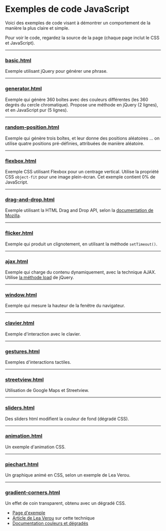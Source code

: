 # Exemples de code JavaScript

Voici des exemples de code visant à démontrer un comportement de la manière la plus claire et simple. 

Pour voir le code, regardez la source de la page (chaque page inclut le CSS et JavaScript).

---

### [basic.html](basic.html)

Exemple utilisant jQuery pour générer une phrase.

---

### [generator.html](generator.html)

Exemple qui génère 360 boîtes avec des couleurs différentes (les 360 degrés du cercle chromatique). Propose une méthode en jQuery (2 lignes), et en JavaScript pur (5 lignes).

---

### [random-position.html](random-position.html)

Exemple qui génère trois boîtes, et leur donne des positions aléatoires ... on utilise quatre positions pré-définies, attribuées de manière aléatoire.

---

### [flexbox.html](flexbox.html)

Exemple CSS utilisant Flexbox pour un centrage vertical. Utilise la propriété CSS `object-fit` pour une image plein-écran. Cet exemple contient 0% de JavaScript.

---

### [drag-and-drop.html](drag-and-drop.html)

Exemple utilisant la HTML Drag and Drop API, selon la [documentation de Mozilla](https://developer.mozilla.org/en-US/docs/Web/API/HTML_Drag_and_Drop_API).

---

### [flicker.html](flicker.html)

Exemple qui produit un clignotement, en utilisant la méthode `setTimeout()`.

---

### [ajax.html](ajax/ajax.html)

Exemple qui charge du contenu dynamiquement, avec la technique AJAX. Utilise [la méthode load](http://api.jquery.com/load/) de jQuery.

---

### [window.html](window.html)

Exemple qui mesure la hauteur de la fenêtre du navigateur.

---

### [clavier.html](clavier.html)

Exemple d'interaction avec le clavier.

---

### [gestures.html](gestures.html)

Exemples d'interactions tactiles.

---

### [streetview.html](streetview.html)

Utilisation de Google Maps et Streetview.

---

### [sliders.html](sliders.html)

Des sliders html modifient la couleur de fond (dégradé CSS).

---

### [animation.html](animation.html)

Un exemple d'animation CSS.

---

### [piechart.html](piechart.html)

Un graphique animé en CSS, selon un exemple de Lea Verou.

---

### [gradient-corners.html](gradient-corners.html)

Un effet de coin transparent, obtenu avec un dégradé CSS.

* [Page d'exemple](gradient-corners.html)
* [Article de Lea Verou](http://lea.verou.me/2011/03/beveled-corners-negative-border-radius-with-css3-gradients/) sur cette technique
* [Documentation couleurs et dégradés](http://cours-web.ch/css/color)